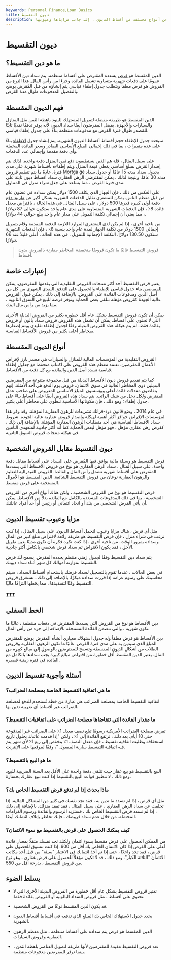 ```yaml
---
keywords: Personal Finance,Loan Basics
title: ديون التقسيط
description: الدين المقسط هو قرض يسدده المقترض على دفعات منتظمة. اقرأ عن أنواع مختلفة من أقساط الديون ، إلى جانب مزاياها وعيوبها.
---
```


# ديون التقسيط
## ما هو دين التقسيط؟

الدين المقسط هو [قرض](/loan) يسدده المقترض على أقساط منتظمة. يتم سداد دين الأقساط عمومًا على دفعات شهرية متساوية تشمل الفائدة وجزءًا من رأس المال. هذا النوع من القروض هو قرض مطفأ ويتطلب جدول إطفاء قياسي يتم إنشاؤه من قبل المُقرض يوضح بالتفصيل المدفوعات طوال مدة القرض.

## فهم الديون المقسطة

الدين المقسط هو طريقة مفضلة لتمويل المستهلك للبنود باهظة الثمن مثل المنازل والسيارات والأجهزة. يفضل المقرضون أيضًا سداد الديون لأنه يوفر تدفقًا نقديًا ثابتًا للمُصدر طوال فترة القرض مع مدفوعات منتظمة بناءً على جدول إطفاء قياسي.

سيحدد جدول الإطفاء حجم أقساط أقساط الديون الشهرية. يتم إنشاء جدول [الإطفاء](/amortization) بناءً على عدة متغيرات ، بما في ذلك إجمالي المبلغ الأساسي الصادر وسعر الفائدة المحملة وأي دفعة مقدمة وإجمالي عدد الدفعات.

على سبيل المثال ، قلة هم الذين يستطيعون دفع ثمن المنزل دفعة واحدة. لذلك يتم إصدار القرض بمبلغ أساسي يغطي قيمة المنزل ويتم إطفاءه بأقساط شهرية على مدى فترة. عادةً ما يتم تنظيم قروض [Mortga](/mortgage) [ge](/mortgage) بجدول سداد مدته 15 عامًا أو جدول سداد مدته 30 عامًا. ونتيجة لذلك ، يمكن لمقترضى الرهن العقاري سداد أقساط ديون ثابتة على مدى فترة القرض ، مما يساعد على جعل شراء منزل في المتناول.

على العكس من ذلك ، فإن الجهاز الذي يكلف 1500 دولار يمكن سداده في غضون عام من قبل معظم الناس. يمكن للمشتري تقليل الدفعات الشهرية بشكل أكبر عن [طريق دفع دفعة أولى كبيرة](/down_payment) قدرها 500 دولار ، على سبيل المثال. في هذه الحالة ، بافتراض معدل فائدة 8٪ ، فإن الدفعات الشهرية المتساوية على مدى عام واحد ستكون حوالي 87 دولارًا ، مما يعني أن إجمالي تكلفة التمويل على مدار عام واحد يبلغ حوالي 44 دولارًا.

من ناحية أخرى ، إذا لم يكن لدى المشتري الموارد اللازمة للدفعة المقدمة وقام بتمويل إجمالي 1500 دولار من تكلفة الجهاز لمدة عام واحد بنسبة 8٪ ، فإن الدفعات الشهرية ستكون 130.50 دولارًا. التكلفة الإجمالية للتمويل ، في هذه الحالة ، أعلى قليلاً عند 66 دولارًا.

> قروض التقسيط غالبًا ما تكون قروضًا منخفضة المخاطر مقارنة بالقروض بدون أقساط.

>

## إعتبارات خاصة

يعتبر قرض التقسيط أحد أكثر منتجات القروض التقليدية التي يقدمها المقرضون. يمكن للمقرضين بناء جدول قياسي للإطفاء والحصول على التدفق النقدي الشهري من كل من أصل الدين ومدفوعات الفائدة على القروض. بالإضافة إلى ذلك ، يمكن قبول القروض عالية الجودة كقروض مؤهلة تتلقى بعض الحماية وتوفر فرصة للبيع في السوق الثانوية ، مما يزيد من رأس مال البنك.

يمكن أن تكون قروض التقسيط بشكل عام أقل خطورة بكثير من القروض البديلة الأخرى التي لا تحتوي على أقساط. يمكن أن تشمل هذه القروض قروض سداد بالون أو قروض بفائدة فقط. لم يتم هيكلة هذه القروض البديلة وفقًا لجدول إطفاء تقليدي ويتم إصدارها بمخاطر أعلى بكثير من قروض الأقساط القياسية.

## أنواع الديون المقسطة

القروض التقليدية من المؤسسات المالية للمنازل والسيارات هي مصدر بارز لإقراض الأعمال للمقرضين. تعتمد معظم هذه القروض على اكتتاب متحفظ مع جداول إطفاء قياسية تسدد أصل الدين والفائدة مع كل دفعة من الأقساط.

كما يتم تقديم قروض ديون الأقساط البديلة من قبل مجموعة متنوعة من المقرضين البديلين ذوي المخاطر العالية في سوق الائتمان. قروض يوم الدفع هي أحد الأمثلة. إنهم يتقاضون معدلات فائدة أعلى ويؤسسون المبلغ الأساسي المعروض على صاحب عمل المقترض ولكل دخل من شيك الراتب. يتم سداد هذه القروض أيضًا على أقساط بناءً على جدول إطفاء ؛ ومع ذلك ، فإن مكوناتها الأساسية تنطوي على مخاطر أعلى بكثير.

في عام 2014 ، وضع قانون دود-فرانك تشريعات للرهون العقارية المؤهلة. وقد وفر هذا لمؤسسات الإقراض حوافز أكثر أهمية لهيكلة وإصدار قروض عقارية عالية الجودة. شروط سداد الأقساط القياسية هي أحد متطلبات الرهون العقارية المؤهلة. بالإضافة إلى ذلك ، كقرض رهن عقاري مؤهل ، فهو مؤهل لبعض الحماية كما أنه أكثر جاذبية لمتعهدي التأمين في هيكلة منتجات قروض السوق الثانوية.

## ديون التقسيط مقابل القروض الشخصية

قرض التقسيط هو وسيلة مالية يوافق فيها المُقرض على السداد على أقساط مقابل دفعة واحدة. على سبيل المثال ، سداد الرهن العقاري هو نوع من قروض الأقساط التي يسددها المقترض على أقساط شهرية تشمل رأس المال والفائدة. القروض الفيدرالية للتعليم والرهون العقارية نوعان من قروض التقسيط الشائعة. الدين المقسط هو الأموال المستحقة على قرض مقسط.

قرض التقسيط هو نوع من القروض الشخصية ، ولكن هناك أنواع أخرى من القروض الشخصية ، بما في ذلك المدفوعات المسددة بالكامل مع الفائدة بدلاً من الأقساط. يمكن أن يأتي القرض الشخصي من بنك أو اتحاد ائتماني أو رئيس أو أحد أفراد عائلتك.

## مزايا وعيوب تقسيط الديون

مثل أي قرض ، هناك مزايا وعيوب لتحمل أقساط الديون. على سبيل المثال ، إذا كنت ترغب في شراء منزل ، فإن قرض التقسيط هو طريقة رائعة لاقتراض مبلغ كبير من المال وسداده بمرور الوقت. من ناحية أخرى ، إذا كنت تكره فكرة أن تكون مدينًا بدين طويل الأجل ، فقد يكون الاقتراض ثم سداد قرض شخصي بالكامل أكثر جاذبية.

يتم سداد دين التقسيط وفقًا لجدول زمني منتظم يحدده المقرض. يسمح لك قرض التقسيط بموازنة أموالك كل شهر أثناء سداد ديونك.

في بعض الحالات ، عندما تقوم بالتسجيل لسداد قرضك باستخدام أقساط السداد ، سيتم محاسبتك على رسوم غرامة إذا قررت سداده مبكرًا. بالإضافة إلى ذلك ، تستغرق قروض التقسيط وقتًا لتسديدها ، مما يجعلها التزامًا ماليًا.

<h5> <a href=""> TTT </a> </h5>

## الخط السفلي

دين الأقساط هو نوع من القروض التي يسددها المقترض في دفعات منتظمة ، غالبًا ما تكون شهرية ، والتي تتضمن الفائدة المستحقة بالإضافة إلى جزء من رأس المال.

دين الأقساط هو قرض مطفأ وله جدول استهلاك معياري أنشأه المقرض يوضح للمقترض المبلغ الذي سيدين به على مدى فترة القرض. غالبًا ما تكون الرهون العقارية وقروض الطلاب من أشكال الديون المقسطة وتسمح للمقترضين بالوصول إلى مبالغ كبيرة من المال. يعتبر الدين المقسط أقل خطورة من اقتراض مبالغ كبيرة يجب سدادها بالكامل مع الفائدة في فترة زمنية قصيرة.

## أسئلة وأجوبة تقسيط الديون

### ما هي اتفاقية التقسيط الخاصة بمصلحة الضرائب؟

اتفاقية التقسيط الخاصة بمصلحة الضرائب هي عبارة عن خطة تُستخدم للدفع لمصلحة الضرائب عبر أقساط أي ضريبة تدين بها.

### ما مقدار الفائدة التي تتقاضاها مصلحة الضرائب على اتفاقيات التقسيط؟

تفرض مصلحة الضرائب الأمريكية رسومًا تبلغ نصف معدل 1٪ على الضرائب غير المدفوعة حتى 10 أيام. بعد ذلك ، ترتفع الفائدة إلى 1٪ ، ولكن "إذا قدمت عائدك بحلول تاريخ استحقاقه وطلبت اتفاقية تقسيط ، فإن معدل النصف 1٪ ينخفض إلى ربع 1٪ لأي شهر يتم فيه اتفاقية التقسيط سارية المفعول "، وفقًا لموقعها على الإنترنت.

### ما هو البيع بالتقسيط؟

البيع بالتقسيط هو بيع عقار حيث تتلقى دفعة واحدة على الأقل بعد السنة الضريبية للبيع. ومع ذلك ، لا تنطبق قواعد البيع بالتقسيط إذا كنت تبيع عقارك بخسارة.

### ماذا يحدث إذا لم تدفع قرض التقسيط الخاص بك؟

مثل أي قرض ، إذا لم تسدد ما تدين به ، فقد تجد نفسك في كثير من المشاكل المالية. إذا تخلفت عن سداد الرهن العقاري ، على سبيل المثال ، فقد تفقد منزلك. بالإضافة إلى ذلك ، إذا لم تسدد قرض التقسيط الخاص بك ، فستزيد الرسوم والفائدة ورسوم الغرامات المحتملة. من خلال عدم سداد قروضك ، فإنك تخاطر بإتلاف ائتمانك أيضًا.

### كيف يمكنك الحصول على قرض بالتقسيط مع سوء الائتمان؟

من الممكن الحصول على قرض مقسط بسوء ائتمان ولكنك تجد نفسك مثقلًا بمعدل فائدة أعلى على القرض إذا كان الائتمان الخاص بك أقل من 600. إذا كنت تتسوق للحصول على قرض ، فقد تجد واحدًا ، حتى إذا تم أخذ ائتمانك في الاعتبار "سيئة" من قبل أحد مكاتب الائتمان "الثلاثة الكبار". ومع ذلك ، قد لا تكون مؤهلاً للحصول على قرض عقاري ، وهو نوع من قروض التقسيط ، بدرجة أقل من 550.

## يسلط الضوء

- تعتبر قروض التقسيط بشكل عام أقل خطورة من القروض البديلة الأخرى التي لا تحتوي على أقساط ، مثل قروض السداد البالونية أو القروض بفائدة فقط.

- قد يكون الدين المقسط نوعًا من القروض الشخصية.

- يحدد جدول الاستهلاك الخاص بك المبلغ الذي تدفعه في أقساط أقساط الديون الشهرية.

- الدين المقسط هو قرض يتم سداده على أقساط منتظمة ، مثل معظم الرهون العقارية وقروض السيارات.

- تعد قروض التقسيط مفيدة للمقترضين لأنها طريقة لتمويل العناصر باهظة الثمن ، بينما توفر للمقرضين مدفوعات منتظمة.


